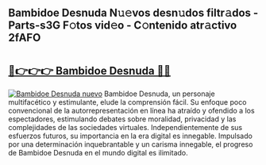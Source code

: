 ## Bambidoe Desnuda N𝚞𝚎vos desn𝚞dos filtr𝚊dos - Parts-s3G F𝚘tos vid𝚎o - C𝚘ntenido atr𝚊ctivo 2fAFO

# <h2><a href="http://mbdry4.tromn.icu/?c=Bambidoe+Desnuda">🔗👉👉👉 Bambidoe Desnuda 🔗🔗</a></h2>

[![Bambidoe Desnuda nuevo](https://i.imgur.com/pEAQMta.gif)](http://mbdry4.tromn.icu/?c=Bambidoe+Desnuda)
Bambidoe Desnuda, un personaje multifacético y estimulante, elude la comprensión fácil. Su enfoque poco convencional de la autorrepresentación en línea ha atraído y ofendido a los espectadores, estimulando debates sobre moralidad, privacidad y las complejidades de las sociedades virtuales. Independientemente de sus esfuerzos futuros, su importancia en la era digital es innegable. Impulsado por una determinación inquebrantable y un carisma innegable, el progreso de Bambidoe Desnuda en el mundo digital es ilimitado.
